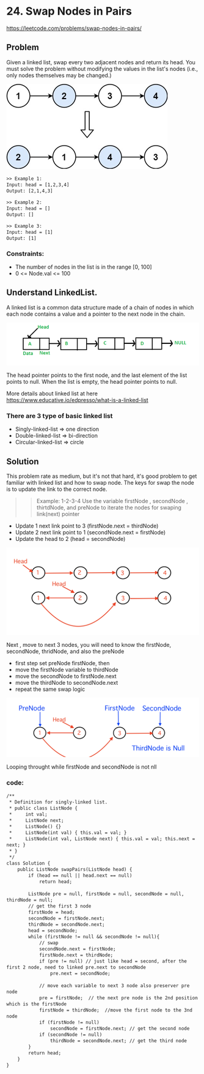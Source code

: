 # 24. Swap Nodes in Pairs
https://leetcode.com/problems/swap-nodes-in-pairs/

## Problem

Given a linked list, swap every two adjacent nodes and return its head. You must solve the problem without modifying the values in the list's nodes (i.e., only nodes themselves may be changed.)

![Screenshot](swap_ex1.jpeg)

```
>> Example 1:
Input: head = [1,2,3,4]
Output: [2,1,4,3]
```

```
>> Example 2:
Input: head = []
Output: []
```
```
>> Example 3:
Input: head = [1]
Output: [1]
```

### Constraints:
* The number of nodes in the list is in the range [0, 100]
* 0 <= Node.val <= 100

## Understand LinkedList. 
A linked list is a common data structure made of a chain of nodes in which each node contains a value and a pointer to the next node in the chain.

![Screenshot](Linkedlist.png)

The head pointer points to the first node, and the last element of the list points to null. When the list is empty, the head pointer points to null.

More details about linked list at here https://www.educative.io/edpresso/what-is-a-linked-list

### There are 3 type of basic linked list
* Singly-linked-list => one direction 
* Double-linked-list => bi-direction
* Circular-linked-list => circle

## Solution
This problem rate as medium, but it's not that hard, it's good problem to get familiar with linked list and how to swap node. 
The keys for swap the node is to update the link to the correct node. 

>> Example: 1-2-3-4
Use the variable firstNode , secondNode , thirtdNode, and preNode to iterate the nodes for swaping link(next) pointer
* Update 1 next link point to 3 (firstNode.next = thirdNode)
* Update 2 next link point to 1 (secondNode.next = firstNode)
* Update the head to 2 (head = secondNode)

![Screenshot](Swap-pair-solution1.png)

Next , move to next 3 nodes, you will need to know the firstNode, secondNode, thridNode, and also the preNode
* first step set preNode firstNode, then 
* move the firstNode variable to thirdNode
* move the secondNode to firstNode.next
* move the thirdNode to secondNode.next
* repeat the same swap logic

![Screenshot](Swap-pair-solution2.png)

Looping throught while firstNode and secondNode is not nll

### code:
```
/**
 * Definition for singly-linked list.
 * public class ListNode {
 *     int val;
 *     ListNode next;
 *     ListNode() {}
 *     ListNode(int val) { this.val = val; }
 *     ListNode(int val, ListNode next) { this.val = val; this.next = next; }
 * }
 */
class Solution {
    public ListNode swapPairs(ListNode head) {
        if (head == null || head.next == null)
            return head;
        
        ListNode pre = null, firstNode = null, secondNode = null, thirdNode = null;
        // get the first 3 node
        firstNode = head;
        secondNode = firstNode.next;
        thirdNode = secondNode.next;
        head = secondNode;        
        while (firstNode != null && secondNode != null){
            // swap             
            secondNode.next = firstNode;
            firstNode.next = thirdNode;
            if (pre != null) // just like head = second, after the first 2 node, need to linked pre.next to secondNode
                pre.next = secondNode;

            // move each variable to next 3 node also preserver pre node            
            pre = firstNode;  // the next pre node is the 2nd position which is the firstNode
            firstNode = thirdNode;  //move the first node to the 3nd node
            if (firstNode != null)
                secondNode = firstNode.next; // get the second node 
            if (secondNode != null)
                thirdNode = secondNode.next; // get the third node
        }
        return head;
    }
}
```